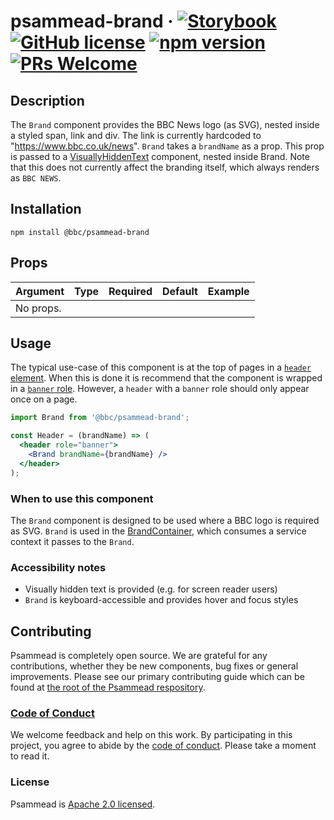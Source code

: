 # psammead-brand &middot; [![Storybook](https://raw.githubusercontent.com/storybooks/brand/master/badges/storybook.svg?sanitize=true)](https://bbc-news.github.io/psammead/?selectedKind=Brand) [![GitHub license](https://img.shields.io/badge/license-Apache%202.0-blue.svg)](https://github.com/BBC-News/psammead/blob/latest/LICENSE) [![npm version](https://img.shields.io/npm/v/@bbc/psammead-brand.svg)](https://www.npmjs.com/package/@bbc/psammead-brand) [![PRs Welcome](https://img.shields.io/badge/PRs-welcome-brightgreen.svg)](https://github.com/BBC-News/psammead/blob/latest/CONTRIBUTING.md)

## Description

The `Brand` component provides the BBC News logo (as SVG), nested inside a styled span, link and div. The link is currently hardcoded to "https://www.bbc.co.uk/news". `Brand` takes a `brandName` as a prop. This prop is passed to a [VisuallyHiddenText](https://github.com/BBC-News/psammead/tree/latest/packages/components/VisuallyHiddenText) component, nested inside Brand. Note that this does not currently affect the branding itself, which always renders as `BBC NEWS`.

## Installation

`npm install @bbc/psammead-brand`

## Props

| Argument  | Type                | Required | Default | Example         |
|-----------|---------------------|----------|---------|-----------------|
| No props. |                     |          |         |                 |

## Usage

The typical use-case of this component is at the top of pages in a [`header` element](https://developer.mozilla.org/en-US/docs/Web/HTML/Element/header). When this is done it is recommend that the component is wrapped in a [`banner` role](https://developer.mozilla.org/en-US/docs/Web/Accessibility/ARIA/Roles/Banner_role). However, a `header` with a `banner` role should only appear once on a page.

```jsx
import Brand from '@bbc/psammead-brand';

const Header = (brandName) => (
  <header role="banner">
    <Brand brandName={brandName} />
  </header>
);
```

### When to use this component

The `Brand` component is designed to be used where a BBC logo is required as SVG. `Brand` is used in the [BrandContainer](https://github.com/BBC-News/simorgh/tree/latest/src/app/containers/Brand), which consumes a service context it passes to the `Brand`. 

<!-- ### When not to use this component -->

### Accessibility notes

* Visually hidden text is provided (e.g. for screen reader users)
* `Brand` is keyboard-accessible and provides hover and focus styles

<!-- ## Roadmap -->

## Contributing

Psammead is completely open source. We are grateful for any contributions, whether they be new components, bug fixes or general improvements. Please see our primary contributing guide which can be found at [the root of the Psammead respository](https://github.com/BBC-News/psammead/blob/latest/CONTRIBUTING.md).

### [Code of Conduct](https://github.com/BBC-News/psammead/blob/latest/CODE_OF_CONDUCT.md)

We welcome feedback and help on this work. By participating in this project, you agree to abide by the [code of conduct](https://github.com/BBC-News/psammead/blob/latest/CODE_OF_CONDUCT.md). Please take a moment to read it.

### License

Psammead is [Apache 2.0 licensed](https://github.com/BBC-News/psammead/blob/latest/LICENSE).
